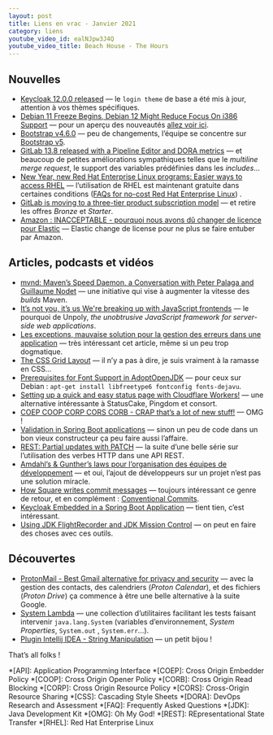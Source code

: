 ```yaml
---
layout: post
title: Liens en vrac - Janvier 2021
category: liens
youtube_video_id: ealNJpw3J4Q
youtube_video_title: Beach House - The Hours
---
```


## Nouvelles

- [Keycloak 12.0.0 released](https://www.keycloak.org//2020/12/keycloak-1200-released.html)
  — le `login theme` de base a été mis à jour, attention à vos thèmes spécifiques.
- [Debian 11 Freeze Begins, Debian 12 Might Reduce Focus On i386 Support](https://www.phoronix.com/scan.php?page=news_item&px=Debian-11-Freeze-Starts)
  — pour un aperçu des
  nouveautés [allez voir ici](https://www.debian.org/releases/bullseye/amd64/release-notes/ch-whats-new.fr.html).
- [Bootstrap v4.6.0](https://blog.getbootstrap.com/2021/01/19/bootstrap-4.6.0/)
  — peu de changements, l’équipe se concentre
  sur [Bootstrap v5](https://blog.getbootstrap.com/2021/02/10/bootstrap-5-beta-2/).
- [GitLab 13.8 released with a Pipeline Editor and DORA metrics](https://about.gitlab.com/releases/2021/01/22/gitlab-13-8-released/)
  — et beaucoup de petites améliorations sympathiques telles que le _multiline merge request_, le support des variables
  prédéfinies dans les _includes_…
- [New Year, new Red Hat Enterprise Linux programs: Easier ways to access RHEL](https://www.redhat.com/en/blog/new-year-new-red-hat-enterprise-linux-programs-easier-ways-access-rhel)
  — l’utilisation de RHEL est maintenant gratuite dans certaines
  conditions ([FAQs for no-cost Red Hat Enterprise Linux](https://developers.redhat.com/articles/faqs-no-cost-red-hat-enterprise-linux))
  .
- [GitLab is moving to a three-tier product subscription model](https://about.gitlab.com/blog/2021/01/26/new-gitlab-product-subscription-model/)
  — et retire les offres _Bronze_ et _Starter_.
- [Amazon : INACCEPTABLE - pourquoi nous avons dû changer de licence pour Elastic](https://www.elastic.co/fr/blog/why-license-change-AWS)
  — Elastic change de license pour ne plus se faire entuber par Amazon.

## Articles, podcasts et vidéos

- [mvnd: Maven’s Speed Daemon, a Conversation with Peter Palaga and Guillaume Nodet](https://www.infoq.com/news/2020/12/mvnd-mavens-speed-daemon/)
  — une initiative qui vise à augmenter la vitesse des _builds_ Maven.
- [It’s not you, it’s us We're breaking up with JavaScript frontends](http://triskweline.de/unpoly-rugb/)
  — le pourquoi de Unpoly, _the unobtrusive JavaScript framework for server-side web applications_.
- [Les exceptions, mauvaise solution pour la gestion des erreurs dans une application](https://blog.engineering.publicissapient.fr/2021/01/11/les-exceptions-mauvaise-solution-pour-la-gestion-des-erreurs-dans-une-application/)
  — très intéressant cet article, même si un peu trop dogmatique.
- [The CSS Grid Layout](https://medium.com/helpful-human/the-css-grid-layout-2d6a0a119196)
  — il n’y a pas à dire, je suis vraiment à la ramasse en CSS…
- [Prerequisites for Font Support in AdoptOpenJDK](https://blog.adoptopenjdk.net/2021/01/prerequisites-for-font-support-in-adoptopenjdk/)
  — pour ceux sur Debian : `apt-get install libfreetype6 fontconfig fonts-dejavu`.
- [Setting up a quick and easy status page with Cloudflare Workers!](https://scotthelme.co.uk/setting-up-a-quick-and-easy-status-page-with-cloudflare-workers/)
  — une alternative intéressante à StatusCake, Pingdom et consort.
- [COEP COOP CORP CORS CORB - CRAP that’s a lot of new stuff!](https://scotthelme.co.uk/coop-and-coep/)
  — OMG !
- [Validation in Spring Boot applications](https://www.mscharhag.com/spring/validation-in-spring-boot-applications)
  — sinon un peu de code dans un bon vieux constructeur ça peu faire aussi l’affaire.
- [REST: Partial updates with PATCH](https://www.mscharhag.com/api-design/rest-partial-updates-patch)
  — la suite d’une belle série sur l’utilisation des verbes HTTP dans une API REST.
- [Amdahl’s & Gunther’s laws pour l’organisation des équipes de développement](https://www.touilleur-express.fr/2021/01/11/amdahls-gunthers-laws-pour-lorganisation-des-equipes-de-developpement/)
  — et oui, l’ajout de développeurs sur un projet n’est pas une solution miracle.
- [How Square writes commit messages](https://medium.com/square-corner-blog/how-square-writes-commit-messages-8e92fcbf77c9#---415-539)
  — toujours intéressant ce genre de retour, et en
  complément : [Conventional Commits](https://www.conventionalcommits.org/).
- [Keycloak Embedded in a Spring Boot Application](https://www.baeldung.com/keycloak-embedded-in-spring-boot-app)
  — tient tien, c’est intéressant.
- [Using JDK FlightRecorder and JDK Mission Control](https://blog.arkey.fr/2020/06/28/using-jdk-flight-recorder-and-jdk-mission-control/)
  — on peut en faire des choses avec ces outils.

## Découvertes

- [ProtonMail - Best Gmail alternative for privacy and security](https://protonmail.com/blog/gmail-alternative/)
  — avec la gestion des contacts, des calendriers (_Proton Calendar_), et des fichiers (_Proton Drive_) ça commence à
  être une belle alternative à la suite Google.
- [System Lambda](https://github.com/stefanbirkner/system-lambda)
  — une collection d’utilitaires facilitant les tests faisant intervenir `java.lang.System` (variables
  d’environnement, _System Properties_, `System.out`
  , `System.err`…).
- [Plugin Intellij IDEA - String Manipulation](https://plugins.jetbrains.com/plugin/2162-string-manipulation)
  — un petit bijou !

That’s all folks !

<!-- prettier-ignore-start -->
*[API]: Application Programming Interface
*[COEP]: Cross Origin Embedder Policy
*[COOP]: Cross Origin Opener Policy
*[CORB]: Cross Origin Read Blocking
*[CORP]: Cross Origin Resource Policy
*[CORS]: Cross-Origin Resource Sharing
*[CSS]: Cascading Style Sheets
*[DORA]: DevOps Research and Assessment
*[FAQ]: Frequently Asked Questions
*[JDK]: Java Development Kit
*[OMG]: Oh My God!
*[REST]: REpresentational State Transfer
*[RHEL]: Red Hat Enterprise Linux
<!-- prettier-ignore-end -->
